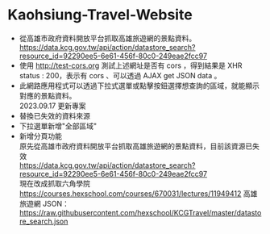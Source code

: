 Kaohsiung-Travel-Website
====
* 從高雄市政府資料開放平台抓取高雄旅遊網的景點資料。
https://data.kcg.gov.tw/api/action/datastore_search?resource_id=92290ee5-6e61-456f-80c0-249eae2fcc97
* 使用 http://test-cors.org 測試上述網址是否有 cors ，得到結果是 XHR status : 200，表示有 cors 、可以透過 AJAX get JSON data 。
* 此網路應用程式可以透過下拉式選單或點擊按鈕選擇想查詢的區域，就能顯示對應的景點資料。      
2023.09.17 更新專案
* 替換已失效的資料來源
* 下拉選單新增"全部區域"
* 新增分頁功能  
原先從高雄市政府資料開放平台抓取高雄旅遊網的景點資料，目前該資源已失效  
https://data.kcg.gov.tw/api/action/datastore_search?resource_id=92290ee5-6e61-456f-80c0-249eae2fcc97  
現在改成抓取六角學院 https://courses.hexschool.com/courses/670031/lectures/11949412 高雄旅遊網 JSON：  
https://raw.githubusercontent.com/hexschool/KCGTravel/master/datastore_search.json
